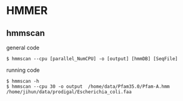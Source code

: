 # HMMER
## hmmscan
general code
```
$ hmmscan --cpu [parallel_NumCPU] -o [output] [hmmDB] [SeqFile] 
```

running code
```
$ hmmscan -h 
$ hmmscan --cpu 30 -o output  /home/data/Pfam35.0/Pfam-A.hmm /home/jihun/data/prodigal/Escherichia_coli.faa
```
